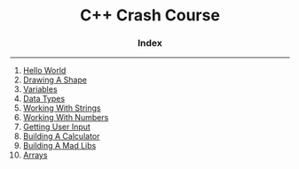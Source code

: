 
<h1 align="center">C++ Crash Course</h1>

<h3 align="center"> Index </h3>
<hr>

1. [Hello World](HelloWorld.cpp)
2. [Drawing A Shape](DrawingAShape.cpp)
3. [Variables](variables.cpp) 
4. [Data Types](DataTypes.cpp)
5. [Working With Strings](WorkingWithStrings.cpp)
6. [Working With Numbers](WorkingWithNumbers.cpp)
7. [Getting User Input](GettingUserInput.cpp)
8. [Building A Calculator](BuildingACalculator.cpp)
9. [Building A Mad Libs](BuildingAMadLibs.cpp)
10. [Arrays](Arrays.cpp)


